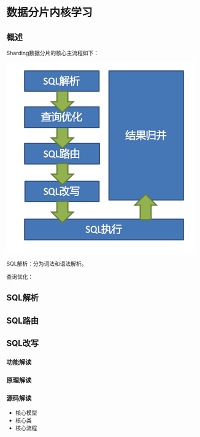 # 数据分片内核学习

## 概述

Sharding数据分片的核心主流程如下：

![](images/sharding_architecture_cn.png)

SQL解析：分为词法和语法解析。

查询优化：



## SQL解析



## SQL路由



## SQL改写

### 功能解读

### 原理解读

### 源码解读

- 核心模型
- 核心类
- 核心流程